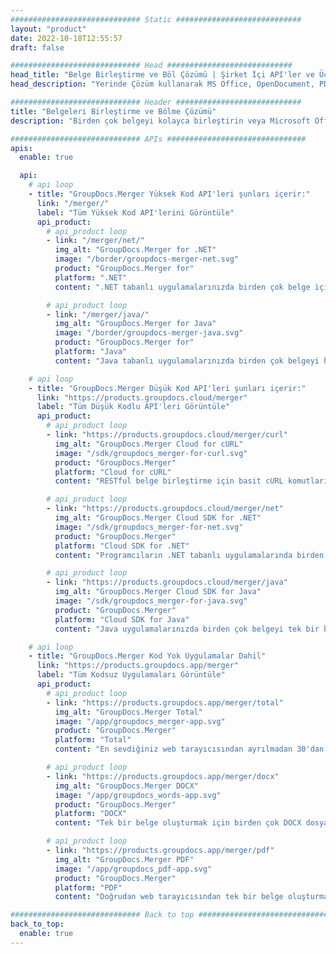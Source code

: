 ```yaml
---
############################# Static ############################
layout: "product"
date: 2022-10-18T12:55:57
draft: false

############################# Head ############################
head_title: "Belge Birleştirme ve Böl Çözümü | Şirket İçi API'ler ve Ücretsiz Uygulama"
head_description: "Yerinde Çözüm kullanarak MS Office, OpenDocument, PDF görüntüleri ve diğer Dosya Biçimlerini Birleştirin ve Bölün veya Çevrimiçi Belge Birleştirme ve Ayırıcı Uygulamasını kullanın."

############################# Header ############################
title: "Belgeleri Birleştirme ve Bölme Çözümü"
description: "Birden çok belgeyi kolayca birleştirin veya Microsoft Office, OpenOffice, PDF ve diğer belgeleri sayfalara bölün."

############################# APIs ###############################
apis:
  enable: true

  api:
    # api loop
    - title: "GroupDocs.Merger Yüksek Kod API'leri şunları içerir:"
      link: "/merger/"
      label: "Tüm Yüksek Kod API'lerini Görüntüle"
      api_product:
        # api_product loop
        - link: "/merger/net/"
          img_alt: "GroupDocs.Merger for .NET"
          image: "/border/groupdocs-merger-net.svg"
          product: "GroupDocs.Merger for"
          platform: ".NET"
          content: ".NET tabanlı uygulamalarınızda birden çok belge için hızlı bölme ve birleştirme özelliği uygulamanıza yardımcı olabilecek Şirket İçi API'ler."

        # api_product loop
        - link: "/merger/java/"
          img_alt: "GroupDocs.Merger for Java"
          image: "/border/groupdocs-merger-java.svg"
          product: "GroupDocs.Merger for"
          platform: "Java"
          content: "Java tabanlı uygulamalarınızda birden çok belgeyi hızlı bir şekilde birleştirmek veya herhangi bir belgeyi sayfalara bölmek için yerel Java API'leri."

    # api loop
    - title: "GroupDocs.Merger Düşük Kod API'leri şunları içerir:"
      link: "https://products.groupdocs.cloud/merger"
      label: "Tüm Düşük Kodlu API'leri Görüntüle"
      api_product:
        # api_product loop
        - link: "https://products.groupdocs.cloud/merger/curl"
          img_alt: "GroupDocs.Merger Cloud for cURL"
          image: "/sdk/groupdocs_merger-for-curl.svg"
          product: "GroupDocs.Merger"
          platform: "Cloud for cURL"
          content: "RESTful belge birleştirme için basit cURL komutları Bulut API'si, belgeleri çok çeşitli desteklenen popüler belge biçimleri arasında birleştirmek ve bölmek için."

        # api_product loop
        - link: "https://products.groupdocs.cloud/merger/net"
          img_alt: "GroupDocs.Merger Cloud SDK for .NET"
          image: "/sdk/groupdocs_merger-for-net.svg"
          product: "GroupDocs.Merger"
          platform: "Cloud SDK for .NET"
          content: "Programcıların .NET tabanlı uygulamalarında birden çok belge için hızlı birleştirme ve bölme özelliğini uygulamalarına yardımcı olan Microsoft .NET için Bulut SDK."

        # api_product loop
        - link: "https://products.groupdocs.cloud/merger/java"
          img_alt: "GroupDocs.Merger Cloud SDK for Java"
          image: "/sdk/groupdocs_merger-for-java.svg"
          product: "GroupDocs.Merger"
          platform: "Cloud SDK for Java"
          content: "Java uygulamalarınızda birden çok belgeyi tek bir belgede birleştirin, herhangi bir belgeyi birden çok belgeye bölün, yeniden sıralayın, değiştirin veya sayfa yönünü değiştirin."

    # api loop
    - title: "GroupDocs.Merger Kod Yok Uygulamalar Dahil"
      link: "https://products.groupdocs.app/merger"
      label: "Tüm Kodsuz Uygulamaları Görüntüle"
      api_product:
        # api_product loop
        - link: "https://products.groupdocs.app/merger/total"
          img_alt: "GroupDocs.Merger Total"
          image: "/app/groupdocs_merger-app.svg"
          product: "GroupDocs.Merger"
          platform: "Total"
          content: "En sevdiğiniz web tarayıcısından ayrılmadan 30'dan fazla dosya türünü birleştirmek için ücretsiz çevrimiçi uygulamamızı deneyin."

        # api_product loop
        - link: "https://products.groupdocs.app/merger/docx"
          img_alt: "GroupDocs.Merger DOCX"
          image: "/app/groupdocs_words-app.svg"
          product: "GroupDocs.Merger"
          platform: "DOCX"
          content: "Tek bir belge oluşturmak için birden çok DOCX dosyasını birleştirin."

        # api_product loop
        - link: "https://products.groupdocs.app/merger/pdf"
          img_alt: "GroupDocs.Merger PDF"
          image: "/app/groupdocs_pdf-app.svg"
          product: "GroupDocs.Merger"
          platform: "PDF"
          content: "Doğrudan web tarayıcısından tek bir belge oluşturmak için birden çok PDF dosyasını birleştirin."

############################# Back to top ###############################
back_to_top:
  enable: true
---
```

